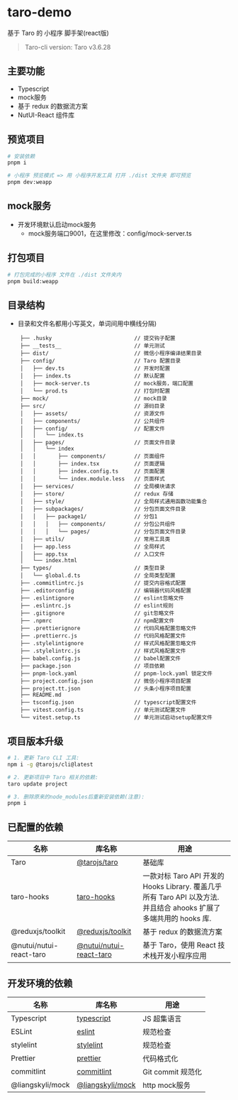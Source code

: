 # taro-demo

基于 Taro 的 小程序 脚手架(react版)

> Taro-cli version: Taro v3.6.28

## 主要功能

- Typescript
- mock服务
- 基于 redux 的数据流方案
- NutUI-React 组件库

## 预览项目

```bash
# 安装依赖
pnpm i

# 小程序 预览模式 => 用 小程序开发工具 打开 ./dist 文件夹 即可预览
pnpm dev:weapp
```

## mock服务
- 开发环境默认启动mock服务
  - mock服务端口9001，在这里修改：config/mock-server.ts

## 打包项目

```bash
# 打包完成的小程序 文件在 ./dist 文件夹内
pnpm build:weapp
```

## 目录结构

- 目录和文件名都用小写英文，单词间用中横线分隔)

```
    ├── .husky                          // 提交钩子配置
    ├── __tests__                       // 单元测试
    ├── dist/                           // 微信小程序编译结果目录
    ├── config/                         // Taro 配置目录
    │   ├── dev.ts                      // 开发时配置
    │   ├── index.ts                    // 默认配置
    │   ├── mock-server.ts              // mock服务，端口配置
    │   └── prod.ts                     // 打包时配置
    ├── mock/                           // mock目录
    ├── src/                            // 源码目录
    │   ├── assets/                     // 资源文件
    │   ├── components/                 // 公共组件
    │   ├── config/                     // 配置文件
    │   │   └── index.ts
    │   ├── pages/                      // 页面文件目录
    │   │   └── index
    │   │       ├── components/         // 页面组件
    │   │       ├── index.tsx           // 页面逻辑
    │   │       ├── index.config.ts     // 页面配置
    │   │       └── index.module.less   // 页面样式
    │   ├── services/                   // 全局模块请求
    │   ├── store/                      // redux 存储
    │   ├── style/                      // 全局样式通用函数功能集合
    │   ├── subpackages/                // 分包页面文件目录  
    │   │   ├── package1/               // 分包1
    │   │   │   ├── components/         // 分包公共组件   
    │   │   │   └── pages/              // 分包页面文件目录  
    │   ├── utils/                      // 常用工具类
    │   ├── app.less                    // 全局样式
    │   ├── app.tsx                     // 入口文件
    │   └── index.html    
    ├── types/                          // 类型目录
    │   └── global.d.ts                 // 全局类型配置    
    ├── .commitlintrc.js                // 提交内容格式配置
    ├── .editorconfig                   // 编辑器代码风格配置
    ├── .eslintignore                   // eslint忽略文件
    ├── .eslintrc.js                    // eslint规则
    ├── .gitignore                      // git忽略文件
    ├── .npmrc                          // npm配置文件
    ├── .prettierignore                 // 代码风格配置忽略文件
    ├── .prettierrc.js                  // 代码风格配置文件
    ├── .stylelintignore                // 样式风格配置忽略文件
    ├── .stylelintrc.js                 // 样式风格配置文件
    ├── babel.config.js                 // babel配置文件
    ├── package.json                    // 项目依赖
    ├── pnpm-lock.yaml                  // pnpm-lock.yaml 锁定文件 
    ├── project.config.json             // 微信小程序项目配置
    ├── project.tt.json                 // 头条小程序项目配置
    ├── README.md
    ├── tsconfig.json                   // typescript配置文件
    ├── vitest.config.ts                // 单元测试配置文件
    └── vitest.setup.ts                 // 单元测试启动setup配置文件
```

## 项目版本升级

```bash
# 1. 更新 Taro CLI 工具:
npm i -g @tarojs/cli@latest

# 2. 更新项目中 Taro 相关的依赖:
taro update project

# 3. 删除原来的node_modules后重新安装依赖(注意):
pnpm i
```

## 已配置的依赖

| 名称                      | 库名称                                                                                     | 用途                                                                                   |
|-------------------------|-----------------------------------------------------------------------------------------|--------------------------------------------------------------------------------------|
| Taro                    | [@tarojs/taro](https://taro-docs.jd.com/docs/)                                          | 基础库                                                                                  |
| taro-hooks              | [taro-hooks](https://next-taro-hooks.pages.dev/site/)                                   | 一款对标 Taro API 开发的 Hooks Library. 覆盖几乎所有 Taro API 以及方法. 并且结合 ahooks 扩展了多端共用的 hooks 库. |
| @reduxjs/toolkit        | [@reduxjs/toolkit](https://redux-toolkit.js.org/)                                       | 基于 redux 的数据流方案                                                                      |
| @nutui/nutui-react-taro | [@nutui/nutui-react-taro](https://nutui.jd.com/taro/react/2x/#/zh-CN/guide/intro-react) | 基于 Taro，使用 React 技术栈开发小程序应用                                                          |


## 开发环境的依赖

| 名称               | 库名称                                                                | 用途             |
|------------------|--------------------------------------------------------------------|----------------|
| Typescript       | [typescript](https://www.typescriptlang.org/docs)                  | JS 超集语言        |
| ESLint           | [eslint](https://eslint.org/docs/user-guide/getting-started)       | 规范检查           |
| stylelint        | [stylelint](https://stylelint.io/)                                 | 规范检查           |
| Prettier         | [prettier](https://prettier.io/docs/en/index.html)                 | 代码格式化          |
| commitlint       | [commitlint](https://github.com/conventional-changelog/commitlint) | Git commit 规范化 |
| @liangskyli/mock | [@liangskyli/mock](https://github.com/liangskyli/mock)             | http mock服务    |
